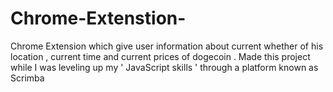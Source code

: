 # Chrome-Extenstion-
Chrome Extension which give user information about current whether of his location , current time and current prices of dogecoin . Made this project while I was leveling up my ' JavaScript skills ' through a platform known as Scrimba
